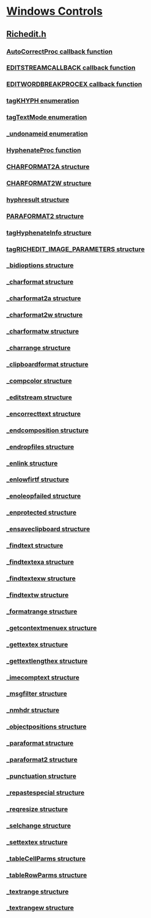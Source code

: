 # [Windows Controls](../_controls/index.md)
## [Richedit.h](index.md)
### [AutoCorrectProc callback function](../richedit/nc-richedit-autocorrectproc.md)
### [EDITSTREAMCALLBACK callback function](../richedit/nc-richedit-editstreamcallback.md)
### [EDITWORDBREAKPROCEX callback function](../richedit/nc-richedit-editwordbreakprocex.md)
### [tagKHYPH enumeration](../richedit/ne-richedit-tagkhyph.md)
### [tagTextMode enumeration](../richedit/ne-richedit-tagtextmode.md)
### [_undonameid enumeration](../richedit/ne-richedit-_undonameid.md)
### [HyphenateProc function](../richedit/nf-richedit-hyphenateproc.md)
### [CHARFORMAT2A structure](../richedit/ns-richedit-charformat2a.md)
### [CHARFORMAT2W structure](../richedit/ns-richedit-charformat2w.md)
### [hyphresult structure](../richedit/ns-richedit-hyphresult.md)
### [PARAFORMAT2 structure](../richedit/ns-richedit-paraformat2.md)
### [tagHyphenateInfo structure](../richedit/ns-richedit-taghyphenateinfo.md)
### [tagRICHEDIT_IMAGE_PARAMETERS structure](../richedit/ns-richedit-tagrichedit_image_parameters.md)
### [_bidioptions structure](../richedit/ns-richedit-_bidioptions.md)
### [_charformat structure](../richedit/ns-richedit-_charformat.md)
### [_charformat2a structure](../richedit/ns-richedit-_charformat2a.md)
### [_charformat2w structure](../richedit/ns-richedit-_charformat2w.md)
### [_charformatw structure](../richedit/ns-richedit-_charformatw.md)
### [_charrange structure](../richedit/ns-richedit-_charrange.md)
### [_clipboardformat structure](../richedit/ns-richedit-_clipboardformat.md)
### [_compcolor structure](../richedit/ns-richedit-_compcolor.md)
### [_editstream structure](../richedit/ns-richedit-_editstream.md)
### [_encorrecttext structure](../richedit/ns-richedit-_encorrecttext.md)
### [_endcomposition structure](../richedit/ns-richedit-_endcomposition.md)
### [_endropfiles structure](../richedit/ns-richedit-_endropfiles.md)
### [_enlink structure](../richedit/ns-richedit-_enlink.md)
### [_enlowfirtf structure](../richedit/ns-richedit-_enlowfirtf.md)
### [_enoleopfailed structure](../richedit/ns-richedit-_enoleopfailed.md)
### [_enprotected structure](../richedit/ns-richedit-_enprotected.md)
### [_ensaveclipboard structure](../richedit/ns-richedit-_ensaveclipboard.md)
### [_findtext structure](../richedit/ns-richedit-_findtext.md)
### [_findtextexa structure](../richedit/ns-richedit-_findtextexa.md)
### [_findtextexw structure](../richedit/ns-richedit-_findtextexw.md)
### [_findtextw structure](../richedit/ns-richedit-_findtextw.md)
### [_formatrange structure](../richedit/ns-richedit-_formatrange.md)
### [_getcontextmenuex structure](../richedit/ns-richedit-_getcontextmenuex.md)
### [_gettextex structure](../richedit/ns-richedit-_gettextex.md)
### [_gettextlengthex structure](../richedit/ns-richedit-_gettextlengthex.md)
### [_imecomptext structure](../richedit/ns-richedit-_imecomptext.md)
### [_msgfilter structure](../richedit/ns-richedit-_msgfilter.md)
### [_nmhdr structure](../richedit/ns-richedit-_nmhdr.md)
### [_objectpositions structure](../richedit/ns-richedit-_objectpositions.md)
### [_paraformat structure](../richedit/ns-richedit-_paraformat.md)
### [_paraformat2 structure](../richedit/ns-richedit-_paraformat2.md)
### [_punctuation structure](../richedit/ns-richedit-_punctuation.md)
### [_repastespecial structure](../richedit/ns-richedit-_repastespecial.md)
### [_reqresize structure](../richedit/ns-richedit-_reqresize.md)
### [_selchange structure](../richedit/ns-richedit-_selchange.md)
### [_settextex structure](../richedit/ns-richedit-_settextex.md)
### [_tableCellParms structure](../richedit/ns-richedit-_tablecellparms.md)
### [_tableRowParms structure](../richedit/ns-richedit-_tablerowparms.md)
### [_textrange structure](../richedit/ns-richedit-_textrange.md)
### [_textrangew structure](../richedit/ns-richedit-_textrangew.md)
